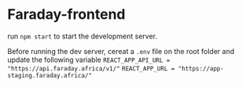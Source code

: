 # Faraday-frontend

run `npm start` to start the development server.

Before running the dev server, cereat a `.env` file on the root folder and update the following variable
`REACT_APP_API_URL = "https://api.faraday.africa/v1/"`
`REACT_APP_URL = "https://app-staging.faraday.africa/"`
